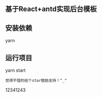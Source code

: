 <!--
 * @Description: 
 * @Version: 
 * @Autor: MrSong
 * @Date: 2021-01-22 09:55:48
 * @LastEditors: MrSong
 * @LastEditTime: 2021-01-26 17:53:13
-->
## 基于React+antd实现后台模板

## 安装依赖

yarn

## 运行项目

yarn start

`觉得不错的给个star鼓励支持！^_^`

12341243